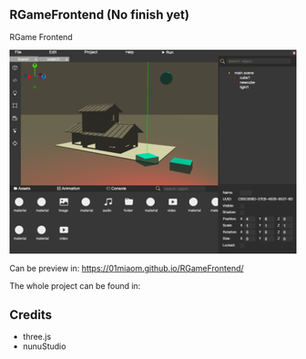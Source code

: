 ## RGameFrontend (No finish yet)
RGame Frontend

![](docs/UI1.png)

Can be preview in: https://01miaom.github.io/RGameFrontend/

The whole project can be found in:

## Credits

- three.js  
- nunuStudio
